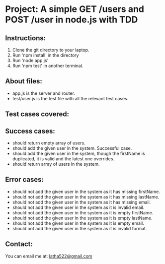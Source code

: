 # Project: A simple GET /users and POST /user in node.js with TDD

## Instructions:
1. Clone the git directory to your laptop.
2. Run 'npm install' in the directory
3. Run 'node app.js'
5. Run 'npm test' in another terminal.

## About files:
* app.js is the server and router.
* test/user.js is the test file with all the relevant test cases.

## Test cases covered:
## Success cases:
* should return empty array of users.
* should add the given user in the system. Successful case.
* should add the given user in the system, though the firstName is duplicated, it is valid and the latest one overrides.
* should return array of users in the system.

## Error cases:
* should not add the given user in the system as it has missing firstName.
* should not add the given user in the system as it has missing lastName.
* should not add the given user in the system as it has missing email.
* should not add the given user in the system as it is invalid email.
* should not add the given user in the system as it is empty firstName.
* should not add the given user in the system as it is empty lastName.
* should not add the given user in the system as it is empty email.
* should not add the given user in the system as it is invalid format.

## Contact:
You can email me at: latha522@gmail.com

